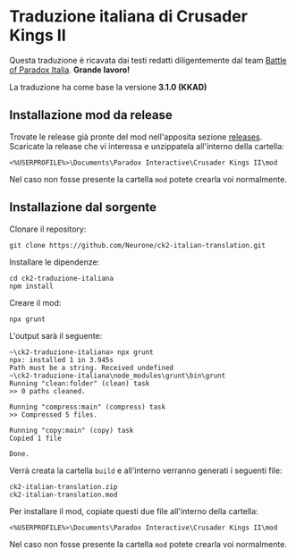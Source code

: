 # Traduzione italiana di Crusader Kings II

Questa traduzione è ricavata dai testi redatti diligentemente dal team [Battle of Paradox Italia](http://www.bopitalia.org). **Grande lavoro!**

La traduzione ha come base la versione **3.1.0 (KKAD)**

## Installazione mod da release

Trovate le release già pronte del mod nell'apposita sezione [releases](https://github.com/Neurone/ck2-traduzione-italiana/releases). Scaricate la release che vi interessa e unzippatela all'interno della cartella:

    <%USERPROFILE%>\Documents\Paradox Interactive\Crusader Kings II\mod

Nel caso non fosse presente la cartella `mod` potete crearla voi normalmente.

## Installazione dal sorgente

Clonare il repository:

    git clone https://github.com/Neurone/ck2-italian-translation.git

Installare le dipendenze:

    cd ck2-traduzione-italiana
    npm install

Creare il mod:

    npx grunt

L'output sarà il seguente:

    ~\ck2-traduzione-italiana> npx grunt
    npx: installed 1 in 3.945s
    Path must be a string. Received undefined
    ~\ck2-traduzione-italiana\node_modules\grunt\bin\grunt
    Running "clean:folder" (clean) task
    >> 0 paths cleaned.

    Running "compress:main" (compress) task
    >> Compressed 5 files.

    Running "copy:main" (copy) task
    Copied 1 file

    Done.

Verrà creata la cartella `build` e all'interno verranno generati i seguenti file:

    ck2-italian-translation.zip
    ck2-italian-translation.mod

Per installare il mod, copiate questi due file all'interno della cartella:

    <%USERPROFILE%>\Documents\Paradox Interactive\Crusader Kings II\mod

Nel caso non fosse presente la cartella `mod` potete crearla voi normalmente.